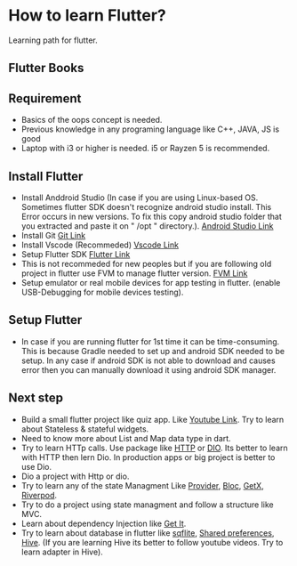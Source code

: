 # How to learn Flutter?
Learning path for flutter.

## Flutter Books

## Requirement

* Basics of the oops concept is needed.
* Previous knowledge in any programing language like C++, JAVA, JS is good
* Laptop with i3 or higher is needed. i5 or Rayzen 5 is recommended.

## Install Flutter

* Install Anddroid Studio (In case if you are using Linux-based OS. Sometimes flutter SDK doesn't recognize android studio install. This Error occurs in new versions. To fix this copy android studio folder that you extracted and paste it on  " /opt "
directory.). [Android Studio Link](https://developer.android.com/studio)
* Install Git [Git Link](https://git-scm.com/)
* Install Vscode (Recommeded) [Vscode Link](https://code.visualstudio.com/download)
* Setup Flutter SDK [Flutter Link](https://flutter.dev/docs/get-started/install)
* This is not recommeded for new peoples but if you are following old project in flutter use FVM to manage flutter version. [FVM Link](https://pub.dev/packages/fvm)
* Setup emulator or real mobile devices for app testing in flutter. (enable USB-Debugging for mobile devices testing).

## Setup Flutter
* In case if you are running flutter for 1st time it can be time-consuming. This is because Gradle needed to set up and android SDK needed to be setup. In any case if android SDK is not able to download and causes error then you can manually download it using android SDK manager.

## Next step 
* Build a small flutter project like quiz app. Like [Youtube Link](https://youtu.be/x0uinJvhNxI). Try to learn about Stateless & stateful widgets.
* Need to know more about List and Map data type in dart.
* Try to learn HTTp calls. Use package like [HTTP](https://pub.dev/packages/http) or [DIO](https://pub.dev/packages/dio). Its better to learn with HTTP then lern Dio. In production apps or big project is better to use Dio.
* Dio a project with Http or dio.
* Try to learn any of the state Managment Like [Provider](https://pub.dev/packages/provider), [Bloc](https://pub.dev/packages/bloc), [GetX](https://pub.dev/packages/get), [Riverpod](https://pub.dev/packages/riverpod).
* Try to do a project using state managment and follow a structure like MVC.
* Learn about dependency Injection like [Get It](https://pub.dev/packages/get_it).
* Try to learn about database in flutter like [sqflite](https://pub.dev/packages/sqflite), [Shared preferences](https://pub.dev/packages/shared_preferences), [Hive](https://pub.dev/packages/hive). (If you are learning Hive its better to follow youtube videos. Try to learn adapter in Hive).

